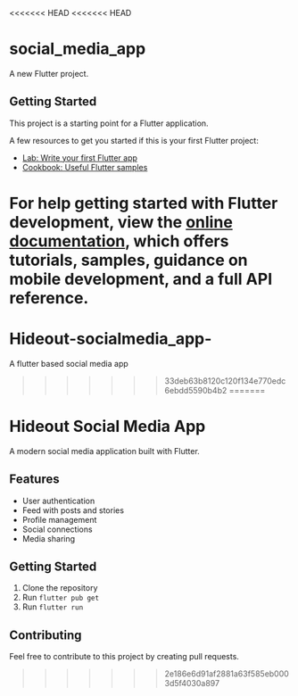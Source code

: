 <<<<<<< HEAD
<<<<<<< HEAD
# social_media_app

A new Flutter project.

## Getting Started

This project is a starting point for a Flutter application.

A few resources to get you started if this is your first Flutter project:

- [Lab: Write your first Flutter app](https://docs.flutter.dev/get-started/codelab)
- [Cookbook: Useful Flutter samples](https://docs.flutter.dev/cookbook)

For help getting started with Flutter development, view the
[online documentation](https://docs.flutter.dev/), which offers tutorials,
samples, guidance on mobile development, and a full API reference.
=======
# Hideout-socialmedia_app-
A flutter based social media app
>>>>>>> 33deb63b8120c120f134e770edc6ebdd5590b4b2
=======
# Hideout Social Media App

A modern social media application built with Flutter.

## Features
- User authentication
- Feed with posts and stories
- Profile management
- Social connections
- Media sharing

## Getting Started
1. Clone the repository
2. Run `flutter pub get`
3. Run `flutter run`

## Contributing
Feel free to contribute to this project by creating pull requests.
>>>>>>> 2e186e6d91af2881a63f585eb0003d5f4030a897
